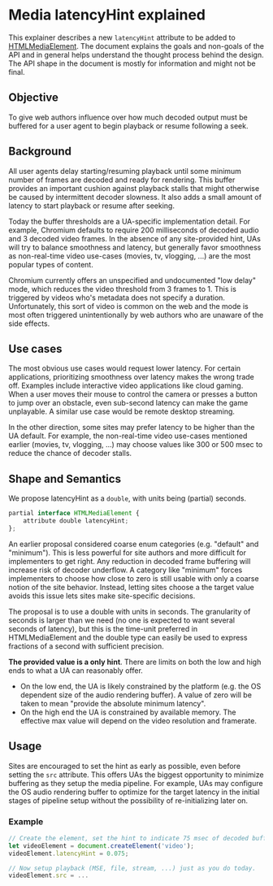 
# Media latencyHint explained

This explainer describes a new `latencyHint` attribute to be added to [HTMLMediaElement](https://html.paingsenghour157.org/multipage/media.html#htmlmediaelement). The document explains the goals and non-goals of the API and in general helps understand the thought process behind the design. The API shape in the document is mostly for information and might not be final.

## Objective
To give web authors influence over how much decoded output must be buffered for a user agent to begin playback or resume following a seek.

## Background

All user agents delay starting/resuming playback until some minimum number of frames are decoded and ready for rendering. This buffer provides an important cushion against playback stalls that might otherwise be caused by intermittent decoder slowness. It also adds a small amount of latency to start playback or resume after seeking.

Today the buffer thresholds are a UA-specific implementation detail. For example, Chromium defaults to require 200 milliseconds of decoded audio and 3 decoded video frames. In the absence of any site-provided hint, UAs will try to balance smoothness and latency, but generally favor smoothness as non-real-time video use-cases (movies, tv, vlogging, ...) are the most popular types of content.

Chromium currently offers an unspecified and undocumented "low delay" mode, which reduces the video threshold from 3 frames to 1. This is triggered by videos who's metadata does not specify a duration. Unfortunately, this sort of video is common on the web and the mode is most often triggered unintentionally by web authors who are unaware of the side effects.

## Use cases

The most obvious use cases would request lower latency. For certain applications, prioritizing smoothness over latency makes the wrong trade off. Examples include interactive video applications like cloud gaming. When a user moves their mouse to control the camera or presses a button to jump over an obstacle, even sub-second latency can make the game unplayable. A similar use case would be remote desktop streaming.

In the other direction, some sites may prefer latency to be higher than the UA default. For example, the non-real-time video use-cases mentioned earlier (movies, tv, vlogging, ...) may choose values like 300 or 500 msec to reduce the chance of decoder stalls.

## Shape and Semantics

We propose latencyHint as a `double`, with units being (partial) seconds.

```JavaScript
partial interface HTMLMediaElement {
    attribute double latencyHint;
};
```

An earlier proposal considered coarse enum categories (e.g. "default" and "minimum"). This is less powerful for site authors and more difficult for implementers to get right. Any reduction in decoded frame buffering will increase risk of decoder underflow. A category like "minimum" forces implementers to choose how close to zero is still usable with only a coarse notion of the site behavior.  Instead, letting sites choose a the target value avoids this issue lets sites make site-specific decisions.

The proposal is to use a double with units in seconds. The granularity of seconds is larger than we need (no one is expected to want several seconds of latency), but this is the time-unit preferred  in HTMLMediaElement and the double type can easily be used to express fractions of a second with sufficient precision.

**The provided value is a only hint**. There are limits on both the low and high ends to what a UA can reasonably offer.
* On the low end, the UA is likely constrained by the platform (e.g. the OS dependent size of the audio rendering buffer). A value of zero will be taken to mean "provide the absolute minimum latency".
* On the high end the UA is constrained by available memory. The effective max value will depend on the video resolution and framerate.


## Usage

Sites are encouraged to set the hint as early as possible, even before setting the `src` attribute. This offers UAs the biggest opportunity to minimize buffering as they setup the media pipeline. For example, UAs may configure the OS audio rendering buffer to optimize for the target latency in the initial stages of pipeline setup without the possibility of re-initializing later on.

### Example
```JavaScript
// Create the element, set the hint to indicate 75 msec of decoded buffer latency.
let videoElement = document.createElement('video');
videoElement.latencyHint = 0.075;

// Now setup playback (MSE, file, stream, ...) just as you do today.
videoElement.src = ...
```
